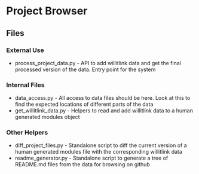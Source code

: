 # Project Browser

## Files

### External Use
* process\_project\_data.py - API to add willitlink data and get the final processed version of the data.  Entry point for the system

### Internal Files
* data\_access.py - All access to data files should be here.  Look at this to find the expected locations of different parts of the data
* get\_willitlink\_data.py - Helpers to read and add willitlink data to a human generated modules object

### Other Helpers
* diff\_project\_files.py - Standalone script to diff the current version of a human generated modules file with the corresponding willitlink data
* readme\_generator.py - Standalone script to generate a tree of README.md files from the data for browsing on github
